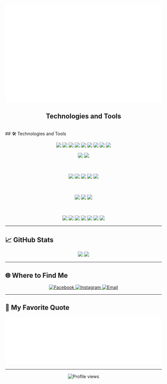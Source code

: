 <a href="#" target="_blank">
  <img src="svg/Junko.svg" width="900" alt="Junko-Houtarou" />
</a>

<h2 align="center">Technologies and Tools</h2>
<br>
## 🛠 Technologies and Tools

<div align="center">
  
  <!-- Web Languages -->
  <span><img src="https://img.shields.io/badge/HTML5-282C34?logo=html5&logoColor=E34F26" height="30" /></span>
  <span><img src="https://img.shields.io/badge/CSS3-282C34?logo=css3&logoColor=1572B6" height="30" /></span>
  <span><img src="https://img.shields.io/badge/JavaScript-282C34?logo=javascript&logoColor=F7DF1E" height="30" /></span>
  <span><img src="https://img.shields.io/badge/C++-282C34?logo=cplusplus&logoColor=fff" height="30" /></span>
  <span><img src="https://img.shields.io/badge/Python-282C34?logo=python&logoColor=3776AB" height="30" /></span>
  <span><img src="https://img.shields.io/badge/ReactJS-282C34?logo=react&logoColor=61DAFB" height="30" /></span>
  <span><img src="https://img.shields.io/badge/Node.js-282C34?logo=node.js&logoColor=00F200" height="30" /></span>
  <span><img src="https://img.shields.io/badge/Vue.js-282C34?logo=vuedotjs&logoColor=4FC08D" height="30" /></span>
  <span><img src="https://img.shields.io/badge/Tailwind%20CSS-282C34?logo=tailwind-css&logoColor=38B2AC" height="30" /></span>

  <!-- Databases -->
  <span><img src="https://img.shields.io/badge/Microsoft_SQL_Server-282C34?logo=microsoftsqlserver&logoColor=CC2927" height="30" /></span>
  <span><img src="https://img.shields.io/badge/MySQL-282C34?logo=mysql&logoColor=4479A1" height="30" /></span>

<!-- Java & Backend -->
<br/><br/>
<img src="https://img.shields.io/badge/Java-ED8B00?style=for-the-badge&logo=java&logoColor=white" />
<img src="https://img.shields.io/badge/Spring_Boot-6DB33F?style=for-the-badge&logo=springboot&logoColor=white" />
<img src="https://img.shields.io/badge/PostgreSQL-316192?style=for-the-badge&logo=postgresql&logoColor=white" />
<img src="https://img.shields.io/badge/MySQL-4479A1?style=for-the-badge&logo=mysql&logoColor=white" />
<img src="https://img.shields.io/badge/Microsoft_SQL_Server-CC2927?style=for-the-badge&logo=microsoftsqlserver&logoColor=white" />

<!-- IDEs -->
<br/><br/>
<img src="https://img.shields.io/badge/IntelliJ-000000?style=for-the-badge&logo=intellijidea&logoColor=white" />
<img src="https://img.shields.io/badge/Android%20Studio-3DDC84?style=for-the-badge&logo=androidstudio&logoColor=white" />
<img src="https://img.shields.io/badge/VS%20Code-007ACC?style=for-the-badge&logo=visualstudiocode&logoColor=white" />

<!-- Tools -->
<br/><br/>
<img src="https://img.shields.io/badge/Git-F05032?style=for-the-badge&logo=git&logoColor=white" />
<img src="https://img.shields.io/badge/GitLab-FC6D26?style=for-the-badge&logo=gitlab&logoColor=white" />
<img src="https://img.shields.io/badge/Jira-0052CC?style=for-the-badge&logo=jira&logoColor=white" />
<img src="https://img.shields.io/badge/Slack-4A154B?style=for-the-badge&logo=slack&logoColor=white" />
<img src="https://img.shields.io/badge/CodePen-000000?style=for-the-badge&logo=codepen&logoColor=white" />
<img src="https://img.shields.io/badge/Canva-00C4CC?style=for-the-badge&logo=canva&logoColor=white" />
<img src="https://img.shields.io/badge/Jupyter-F37626?style=for-the-badge&logo=jupyter&logoColor=white" />

</div>

---

## 📈 GitHub Stats

<p align="center">
  <img src="https://github-readme-stats.vercel.app/api?username=JunkoHoutaro&theme=vue-dark&show_icons=true&hide_border=true&count_private=true" height="150" />
  <img src="https://github-readme-stats.vercel.app/api/top-langs/?username=JunkoHoutaro&theme=vue-dark&layout=compact&hide_border=true" height="150"/>
</p>

---

## 🌐 Where to Find Me

<p align="center">
  <a href="https://www.facebook.com/JunkoHoutarou" target="_blank">
    <img src="https://img.icons8.com/bubbles/100/000000/facebook-new.png" alt="Facebook" />
  </a>
  <a href="https://www.instagram.com/junko.houtarou" target="_blank">
    <img src="https://img.icons8.com/bubbles/100/000000/instagram-new.png" alt="Instagram" />
  </a>
  <a href="mailto:phuhaon394@gmail.com" target="_blank">
    <img src="https://img.icons8.com/bubbles/100/000000/apple-mail.png" alt="Email" />
  </a>
</p>

---

## 📑 My Favorite Quote

<p align="center">
  <img src="svg/Junko-quotes.svg" width="846" height="150" alt="Junko-Houtarou" />
</p>

---

<p align="center">
  <img src="https://komarev.com/ghpvc/?username=JunkoHoutaro&style=flat-square&color=blue" alt="Profile views"/>
</p>

